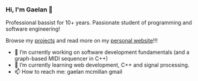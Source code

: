 ### Hi, I'm Gaelan 👋

Professional bassist for 10+ years. Passionate student of programming and software engineering!

Browse my [projects](https://moregeneric.ca/projects) and read more on my [personal website](https://moregeneric.ca)!!!

- 🔭 I’m currently working on software development fundamentals (and a graph-based MIDI sequencer in C++)
- 🌱 I’m currently learning web development, C++ and signal processing.
- 📫 How to reach me: gaelan <dot> mcmillan <at> gmail <dot com>
